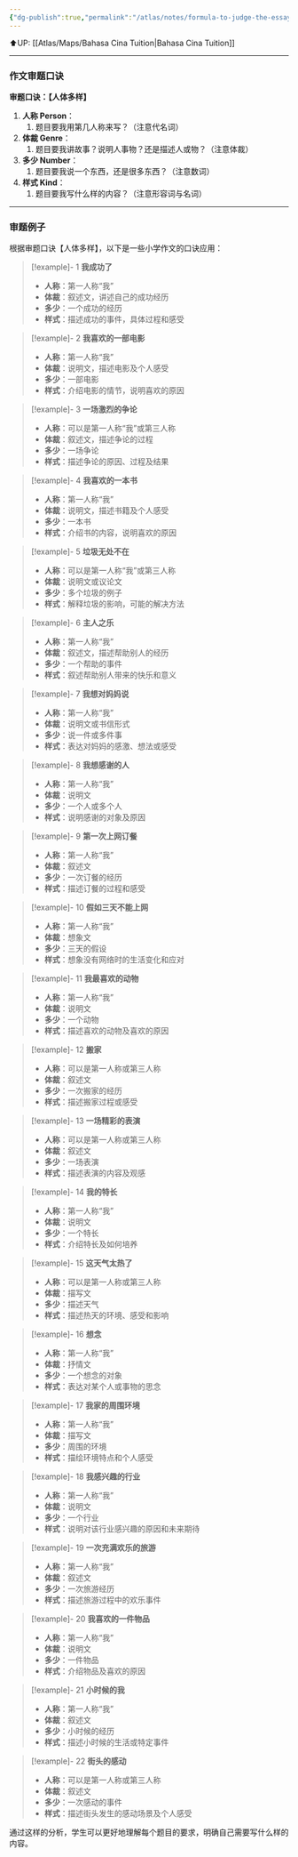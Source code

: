 ```yaml
---
{"dg-publish":true,"permalink":"/atlas/notes/formula-to-judge-the-essay-topics-in-uasa-chinese-essay-questions/"}
---
```


⬆️UP: [[Atlas/Maps/Bahasa Cina Tuition\|Bahasa Cina Tuition]]

---

### 作文审题口诀

**审题口诀：【人体多样】**
1. **人称 Person**：
	1. 题目要我用第几人称来写？（注意代名词）
2. **体裁 Genre**：
	1. 题目要我讲故事？说明人事物？还是描述人或物？（注意体裁）
3. **多少 Number**：
	1. 题目要我说一个东西，还是很多东西？（注意数词）
4. **样式 Kind**：
	1. 题目要我写什么样的内容？（注意形容词与名词）

---
### 审题例子
根据审题口诀【人体多样】，以下是一些小学作文的口诀应用：

> [!example]- 1 **我成功了**
> - **人称**：第一人称“我”
> - **体裁**：叙述文，讲述自己的成功经历
> - **多少**：一个成功的经历
> - **样式**：描述成功的事件，具体过程和感受

> [!example]- 2 **我喜欢的一部电影**
> - **人称**：第一人称“我”
> - **体裁**：说明文，描述电影及个人感受
> - **多少**：一部电影
> - **样式**：介绍电影的情节，说明喜欢的原因

> [!example]- 3 **一场激烈的争论**
> - **人称**：可以是第一人称“我”或第三人称
> - **体裁**：叙述文，描述争论的过程
> - **多少**：一场争论
> - **样式**：描述争论的原因、过程及结果

> [!example]- 4 **我喜欢的一本书**
> - **人称**：第一人称“我”
> - **体裁**：说明文，描述书籍及个人感受
> - **多少**：一本书
> - **样式**：介绍书的内容，说明喜欢的原因

> [!example]- 5 **垃圾无处不在**
> - **人称**：可以是第一人称“我”或第三人称
> - **体裁**：说明文或议论文
> - **多少**：多个垃圾的例子
> - **样式**：解释垃圾的影响，可能的解决方法

> [!example]- 6 **主人之乐**
> - **人称**：第一人称“我”
> - **体裁**：叙述文，描述帮助别人的经历
> - **多少**：一个帮助的事件
> - **样式**：叙述帮助别人带来的快乐和意义

> [!example]- 7 **我想对妈妈说**
> - **人称**：第一人称“我”
> - **体裁**：说明文或书信形式
> - **多少**：说一件或多件事
> - **样式**：表达对妈妈的感激、想法或感受

> [!example]- 8 **我想感谢的人**
> - **人称**：第一人称“我”
> - **体裁**：说明文
> - **多少**：一个人或多个人
> - **样式**：说明感谢的对象及原因

> [!example]- 9 **第一次上网订餐**
> - **人称**：第一人称“我”
> - **体裁**：叙述文
> - **多少**：一次订餐的经历
> - **样式**：描述订餐的过程和感受

> [!example]- 10 **假如三天不能上网**
> - **人称**：第一人称“我”
> - **体裁**：想象文
> - **多少**：三天的假设
> - **样式**：想象没有网络时的生活变化和应对

> [!example]- 11 **我最喜欢的动物**
> - **人称**：第一人称“我”
> - **体裁**：说明文
> - **多少**：一个动物
> - **样式**：描述喜欢的动物及喜欢的原因

> [!example]- 12 **搬家**
> - **人称**：可以是第一人称或第三人称
> - **体裁**：叙述文
> - **多少**：一次搬家的经历
> - **样式**：描述搬家过程或感受

> [!example]- 13 **一场精彩的表演**
> - **人称**：可以是第一人称或第三人称
> - **体裁**：叙述文
> - **多少**：一场表演
> - **样式**：描述表演的内容及观感

> [!example]- 14 **我的特长**
> - **人称**：第一人称“我”
> - **体裁**：说明文
> - **多少**：一个特长
> - **样式**：介绍特长及如何培养

> [!example]- 15 **这天气太热了**
> - **人称**：可以是第一人称或第三人称
> - **体裁**：描写文
> - **多少**：描述天气
> - **样式**：描述热天的环境、感受和影响

> [!example]- 16 **想念**
> - **人称**：第一人称“我”
> - **体裁**：抒情文
> - **多少**：一个想念的对象
> - **样式**：表达对某个人或事物的思念

> [!example]- 17 **我家的周围环境**
> - **人称**：第一人称“我”
> - **体裁**：描写文
> - **多少**：周围的环境
> - **样式**：描绘环境特点和个人感受

> [!example]- 18 **我感兴趣的行业**
> - **人称**：第一人称“我”
> - **体裁**：说明文
> - **多少**：一个行业
> - **样式**：说明对该行业感兴趣的原因和未来期待

> [!example]- 19 **一次充满欢乐的旅游**
> - **人称**：第一人称“我”
> - **体裁**：叙述文
> - **多少**：一次旅游经历
> - **样式**：描述旅游过程中的欢乐事件

> [!example]- 20 **我喜欢的一件物品**
> - **人称**：第一人称“我”
> - **体裁**：说明文
> - **多少**：一件物品
> - **样式**：介绍物品及喜欢的原因

> [!example]- 21 **小时候的我**
> - **人称**：第一人称“我”
> - **体裁**：叙述文
> - **多少**：小时候的经历
> - **样式**：描述小时候的生活或特定事件

> [!example]- 22 **街头的感动**
> - **人称**：可以是第一人称或第三人称
> - **体裁**：叙述文
> - **多少**：一次感动的事件
> - **样式**：描述街头发生的感动场景及个人感受

通过这样的分析，学生可以更好地理解每个题目的要求，明确自己需要写什么样的内容。